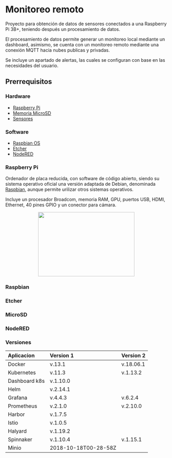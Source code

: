 # Monitoreo remoto

Proyecto para obtención de datos de sensores conectados a una Raspberry Pi 3B+, teniendo después un procesamiento de datos. 

El procesamiento de datos permite generar un monitoreo local mediante un dashboard, asimismo, se cuenta con un monitoreo remoto mediante una conexión MQTT hacia nubes publicas y privadas. 

Se incluye un apartado de alertas, las cuales se configuran con base en las necesidades del usuario.

## Prerrequisitos

### Hardware

- [Raspberry Pi](#Raspberry)
- [Memoria MicroSD](#MicroSD)
- [Sensores](#Sensores)

### Software

- [Raspbian OS](#Raspbian)
- [Etcher](#Etcher)
- [NodeRED](#NodeRED)


<div id='Raspberry' />

### Raspberry Pi

Ordenador de placa reducida, con software de código abierto, siendo su sistema operativo oficial una versión adaptada de Debian, denominada [Raspbian](#Raspbian), aunque permite urilizar otros sistemas operativos.

 Incluye un procesador Broadcom, memoria RAM, GPU, puertos USB, HDMI, Ethernet, 40 pines GPIO y un conector para cámara.

<p align="center">
<img width="300" height="200" src="https://media.rs-online.com/t_large/F8968660-01.jpg">
</p>

<div id='Raspbian' />

### Raspbian

### Etcher

### MicroSD

### NodeRED

### Versiones

| Aplicacion    | Version 1              | Version 2   |
| :------------ | :--------------------- | :---------- |
| Docker        | v.13.1                 | v.18.06.1   | 
| Kubernetes    | v.11.3                 | v.1.13.2    |
| Dashboard k8s | v.1.10.0               |             |
| Helm          | v.2.14.1               |             |
| Grafana       | v.4.4.3                | v.6.2.4     |
| Prometheus    | v.2.1.0                | v.2.10.0    |
| Harbor        | v.1.7.5                |             |
| Istio         | v.1.0.5                |             |
| Halyard       | v.1.19.2               |             |
| Spinnaker     | v.1.10.4               | v.1.15.1    |
| Minio         | 2018-10-18T00-28-58Z   |             |
